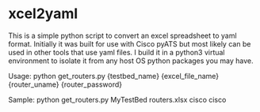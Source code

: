 # xcel2yaml

This is a simple python script to convert an excel spreadsheet to yaml format.
Initially it was built for use with Cisco pyATS but most likely can be used in other tools that use yaml files.
I build it in a python3 virtual environment to isolate it from any host OS python packages you may have.

Usage:
python get_routers.py {testbed_name} {excel_file_name} {router_uname} {router_password}

Sample:
python get_routers.py MyTestBed routers.xlsx cisco cisco


    
    
